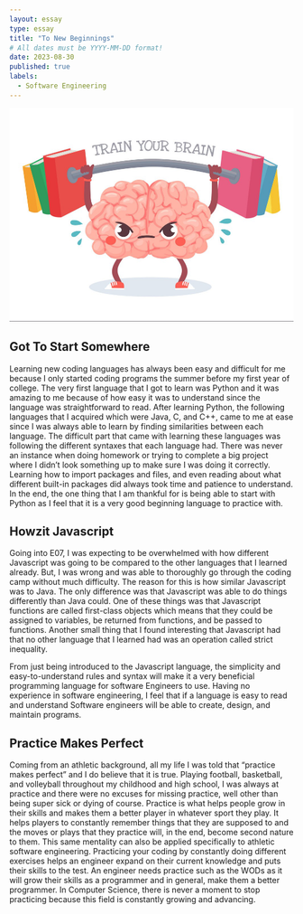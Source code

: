 ```yaml
---
layout: essay
type: essay
title: "To New Beginnings"
# All dates must be YYYY-MM-DD format!
date: 2023-08-30
published: true
labels:
  - Software Engineering
---
```


<img class="img-fluid" src="../img/brain-training-cartoon.png">

## Got To Start Somewhere

Learning new coding languages has always been easy and difficult for me because I only started coding programs the summer before my first year of college. The very first language that I got to learn was Python and it was amazing to me because of how easy it was to understand since the language was straightforward to read. After learning Python, the following languages that I acquired which were Java, C, and C++, came to me at ease since I was always able to learn by finding similarities between each language. The difficult part that came with learning these languages was following the different syntaxes that each language had. There was never an instance when doing homework or trying to complete a big project where I didn’t look something up to make sure I was doing it correctly. Learning how to import packages and files, and even reading about what different built-in packages did always took time and patience to understand. In the end, the one thing that I am thankful for is being able to start with Python as I feel that it is a very good beginning language to practice with.

## Howzit Javascript

Going into E07, I was expecting to be overwhelmed with how different Javascript was going to be compared to the other languages that I learned already. But, I was wrong and was able to thoroughly go through the coding camp without much difficulty. The reason for this is how similar Javascript was to Java. The only difference was that Javascript was able to do things differently than Java could. One of these things was that Javascript functions are called first-class objects which means that they could be assigned to variables, be returned from functions, and be passed to functions. Another small thing that I found interesting that Javascript had that no other language that I learned had was an operation called strict inequality. 

From just being introduced to the Javascript language, the simplicity and easy-to-understand rules and syntax will make it a very beneficial programming language for software Engineers to use. Having no experience in software engineering, I feel that if a language is easy to read and understand Software engineers will be able to create, design, and maintain programs.

## Practice Makes Perfect

Coming from an athletic background, all my life I was told that “practice makes perfect” and I do believe that it is true. Playing football, basketball, and volleyball throughout my childhood and high school, I was always at practice and there were no excuses for missing practice, well other than being super sick or dying of course. Practice is what helps people grow in their skills and makes them a better player in whatever sport they play. It helps players to constantly remember things that they are supposed to and the moves or plays that they practice will, in the end, become second nature to them. This same mentality can also be applied specifically to athletic software engineering. Practicing your coding by constantly doing different exercises helps an engineer expand on their current knowledge and puts their skills to the test. An engineer needs practice such as the WODs as it will grow their skills as a programmer and in general, make them a better programmer. In Computer Science, there is never a moment to stop practicing because this field is constantly growing and advancing.

